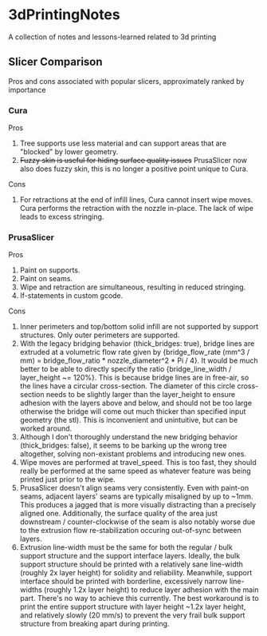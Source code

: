 # 3dPrintingNotes

A collection of notes and lessons-learned related to 3d printing

## Slicer Comparison
Pros and cons associated with popular slicers, approximately ranked by importance
### Cura
Pros
1. Tree supports use less material and can support areas that are "blocked" by lower geometry.
1. ~~Fuzzy skin is useful for hiding surface quality issues~~ PrusaSlicer now also does fuzzy skin, this is no longer a positive point unique to Cura.

Cons
1. For retractions at the end of infill lines, Cura cannot insert wipe moves. Cura performs the retraction with the nozzle in-place. The lack of wipe leads to excess stringing.

### PrusaSlicer
Pros
1. Paint on supports.
1. Paint on seams.
1. Wipe and retraction are simultaneous, resulting in reduced stringing.
1. If-statements in custom gcode.

Cons
1. Inner perimeters and top/bottom solid infill are not supported by support structures. Only outer perimeters are supported.
1. With the legacy bridging behavior (thick_bridges: true), bridge lines are extruded at a volumetric flow rate given by {bridge_flow_rate (mm^3 / mm) = bridge_flow_ratio * nozzle_diameter^2 * Pi / 4}. It would be much better to be able to directly specify the ratio {bridge_line_width / layer_height ~= 120%}. This is because bridge lines are in free-air, so the lines have a circular cross-section. The diameter of this circle cross-section needs to be slightly larger than the layer_height to ensure adhesion with the layers above and below, and should not be too large otherwise the bridge will come out much thicker than specified input geometry (the stl). This is inconvenient and unintuitive, but can be worked around.
  1. Although I don't thoroughly understand the new bridging behavior (thick_bridges: false), it seems to be barking up the wrong tree altogether, solving non-existant problems and introducing new ones.
1. Wipe moves are performed at travel_speed. This is too fast, they should really be performed at the same speed as whatever feature was being printed just prior to the wipe.
1. PrusaSlicer doesn't align seams very consistently. Even with paint-on seams, adjacent layers' seams are typically misaligned by up to ~1mm. This produces a jagged that is more visually distracting than a precisely aligned one. Additionally, the surface quality of the area just downstream / counter-clockwise of the seam is also notably worse due to the extrusion flow re-stabilization occuring out-of-sync between layers.
1. Extrusion line-width must be the same for both the regular / bulk support structure and the support interface layers. Ideally, the bulk support structure should be printed with a relatively sane line-width (roughly 2x layer height) for solidity and reliability. Meanwhile, support interface should be printed with borderline, excessively narrow line-widths (roughly 1.2x layer height) to reduce layer adhesion with the main part. There's no way to achieve this currently. The best workaround is to print the entire support structure with layer height ~1.2x layer height, and relatively slowly (20 mm/s) to prevent the very frail bulk support structure from breaking apart during printing.